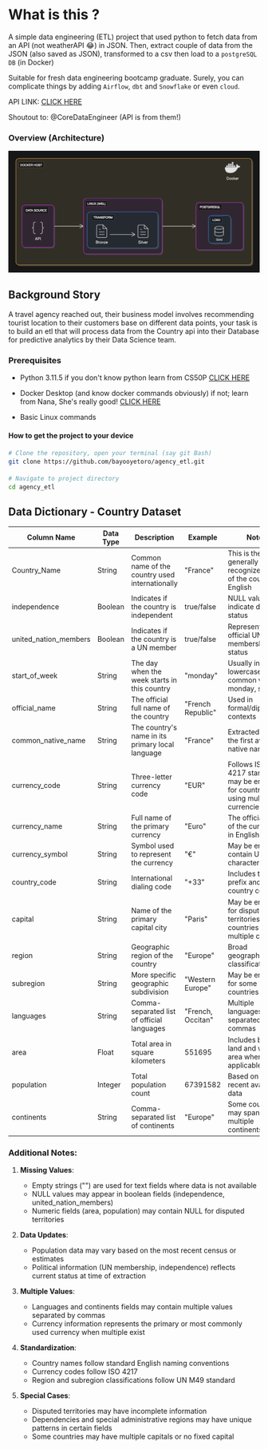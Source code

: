 # What is this ?
A simple data engineering (ETL) project that used python to fetch data from an API (not weatherAPI 😂) in JSON.
Then, extract couple of data from the JSON (also saved as JSON), transformed to a csv then load to a `postgreSQL DB` (in Docker)

Suitable for fresh data engineering bootcamp graduate. 
Surely, you can complicate things by adding `Airflow`, `dbt` and `Snowflake` or even `cloud`. 

API LINK: [CLICK HERE](https://restcountries.com/v3.1/all)

Shoutout to: @CoreDataEngineer (API is from them!) 

### Overview (Architecture)
![Architecture Diagram](etl_architecture.png)

## Background Story

A travel agency reached out, their business model involves recommending tourist location to their customers base on different data points, your task is to build an etl that will process data from the Country api into their Database for predictive analytics by their Data Science team.


### Prerequisites
- Python 3.11.5 if you don't know python learn from CS50P [CLICK HERE](https://www.youtube.com/watch?v=OvKCESUCWII&list=PLhQjrBD2T3817j24-GogXmWqO5Q5vYy0V)

- Docker Desktop (and know docker commands obviously) if not; learn from Nana, She's really good! [CLICK HERE](https://youtu.be/pg19Z8LL06w?si=NSA_Te0FQH1_GJc0)

- Basic Linux commands


#### How to get the project to your device

```bash
# Clone the repository, open your terminal (say git Bash)
git clone https://github.com/bayooyetoro/agency_etl.git

# Navigate to project directory
cd agency_etl
```

## Data Dictionary - Country Dataset

| Column Name | Data Type | Description | Example | Notes |
|------------|-----------|-------------|---------|-------|
| Country_Name | String | Common name of the country used internationally | "France" | This is the generally recognized name of the country in English |
| independence | Boolean | Indicates if the country is independent | true/false | NULL values may indicate disputed status |
| united_nation_members | Boolean | Indicates if the country is a UN member | true/false | Represents official UN membership status |
| start_of_week | String | The day when the week starts in this country | "monday" | Usually in lowercase; common values: monday, sunday |
| official_name | String | The official full name of the country | "French Republic" | Used in formal/diplomatic contexts |
| common_native_name | String | The country's name in its primary local language | "France" | Extracted from the first available native name |
| currency_code | String | Three-letter currency code | "EUR" | Follows ISO 4217 standard; may be empty for countries using multiple currencies |
| currency_name | String | Full name of the primary currency | "Euro" | The official name of the currency in English |
| currency_symbol | String | Symbol used to represent the currency | "€" | May be empty or contain UTF-8 characters |
| country_code | String | International dialing code | "+33" | Includes the '+' prefix and country code |
| capital | String | Name of the primary capital city | "Paris" | May be empty for disputed territories or countries with multiple capitals |
| region | String | Geographic region of the country | "Europe" | Broad geographic classification |
| subregion | String | More specific geographic subdivision | "Western Europe" | May be empty for some countries |
| languages | String | Comma-separated list of official languages | "French, Occitan" | Multiple languages are separated by commas |
| area | Float | Total area in square kilometers | 551695 | Includes both land and water area where applicable |
| population | Integer | Total population count | 67391582 | Based on most recent available data |
| continents | String | Comma-separated list of continents | "Europe" | Some countries may span multiple continents |

### Additional Notes:

1. **Missing Values**:
   - Empty strings ("") are used for text fields where data is not available
   - NULL values may appear in boolean fields (independence, united_nation_members)
   - Numeric fields (area, population) may contain NULL for disputed territories

2. **Data Updates**:
   - Population data may vary based on the most recent census or estimates
   - Political information (UN membership, independence) reflects current status at time of extraction

3. **Multiple Values**:
   - Languages and continents fields may contain multiple values separated by commas
   - Currency information represents the primary or most commonly used currency when multiple exist

4. **Standardization**:
   - Country names follow standard English naming conventions
   - Currency codes follow ISO 4217
   - Region and subregion classifications follow UN M49 standard

5. **Special Cases**:
   - Disputed territories may have incomplete information
   - Dependencies and special administrative regions may have unique patterns in certain fields
   - Some countries may have multiple capitals or no fixed capital
